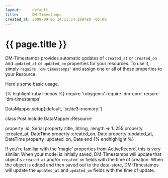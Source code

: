 ```yaml
---
layout:     default
title:      DM-Timestamps
created_at: 2008-09-06 14:11:54.160780 -05:00
---
```


{{ page.title }}
================

DM-Timestamps provides automatic updates of `created_at` or `created_on` and
`updated_at` or `updated_on` properties for your resources. To use it, simply
`require 'dm-timestamps'` and assign one or all of these properties to your
Resource.

Here's some basic usage.

{% highlight ruby linenos %}
require 'rubygems'
require 'dm-core'
require 'dm-timestamps'

DataMapper.setup(:default, 'sqlite3::memory:')

class Post
  include DataMapper::Resource

  property :id,         Serial
  property :title,      String,   :length => 1..255
  property :created_at, DateTime
  property :created_on, Date
  property :updated_at, DateTime
  property :updated_on, Date
end
{% endhighlight %}

If you're familiar with the 'magic' properties from ActiveRecord, this is very
similar. When your model is initially saved, DM-Timestamps will update that
object's `created_at` and/or `created_on` fields with the time of creation. When
the object is edited and then saved out to the data-store, DM-Timestamps will
update the `updated_at` and `updated_on` fields with the time of update.
